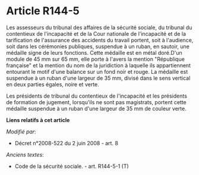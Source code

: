 # Article R144-5

Les assesseurs du tribunal des affaires de la sécurité sociale, du tribunal du contentieux de l'incapacité et de la Cour
nationale de l'incapacité et de la tarification de l'assurance des accidents du travail portent, soit à l'audience, soit dans
les cérémonies publiques, suspendue à un ruban, en sautoir, une médaille signe de leurs fonctions. Cette médaille est en
métal doré.D'un module de 45 mm sur 65 mm, elle porte à l'avers la mention "République française" et la mention du nom de la
juridiction à laquelle ils appartiennent entourant le motif d'une balance sur un fond noir et rouge. La médaille est
suspendue à un ruban d'une largeur de 35 mm, divisé dans le sens vertical en deux parties égales, noire et verte. 

Les présidents de tribunal du contentieux de l'incapacité et les présidents de formation de jugement, lorsqu'ils ne sont pas
magistrats, portent cette médaille suspendue à un ruban d'une largeur de 35 mm de couleur verte.

**Liens relatifs à cet article**

_Modifié par_:

  - Décret n°2008-522 du 2 juin 2008 - art. 8

_Anciens textes_:

  - Code de la sécurité sociale. - art. R144-5-1 (T)
